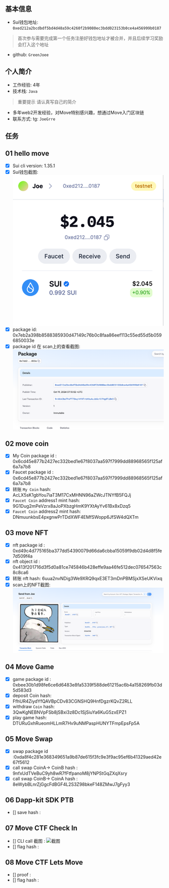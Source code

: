 ## 基本信息
- Sui钱包地址: `0xed212a2bcdbdf5bd4d48a59c4260f2b9080ec3bdd023153b0ce4a456999b0187`
> 首次参与需要完成第一个任务注册好钱包地址才被合并，并且后续学习奖励会打入这个地址
- github: `GreenJoee`

## 个人简介
- 工作经验: 4年
- 技术栈: `Java`
> 重要提示 请认真写自己的简介
- 多年web2开发经验，对Move特别感兴趣，想通过Move入门区块链
- 联系方式: tg: `JoeGrre` 

## 任务

##   01 hello move  
- [x] Sui cli version: 1.35.1
- [x] Sui钱包截图: ![Sui钱包截图](./notes/1.png)
- [x] package id:  0x7eb2a398b8588385930d47149c76b0c8faa86eef113c55ed55d5b0596850033e
- [x] package id 在 scan上的查看截图:![Scan截图](./notes/2.png)

##   02 move coin
- [x] My Coin package id :  0x6cd45e877b2427ec332bed1e67f8037aa597f7999dd88968565f125af6a7a7b8
- [x] Faucet package id :  0x6cd45e877b2427ec332bed1e67f8037aa597f7999dd88968565f125af6a7a7b8
- [x] 转账 `My Coin` hash: AcLX5sK1gbYou7iaT3M17CxMHNN96aZWcJTNYfB5FQJj
- [x] `Faucet Coin` address1 mint hash: 9G1Dug2mPeVzrx8aJoPXbzgHmK9YXtAyYv61Bx8xDzq5
- [x] `Faucet Coin` address2 mint hash: DNmuunkbsE4pxgnwPrTDdXWF4EMfSWopp6JfSW4dQXTm

##   03 move NFT
- [x] nft package id : 0xd49c4d775165ba377dd54390079d66da6cbba15059f9db02d4d8f5fe7d509f4a
- [x] nft object id :  0x413f201716d3f5d0a81ce745846b428effe9aa46fe512dec076547563c8c8ca6
- [x] 转账 nft  hash:  6uua2nvNDig3We9XRQ9qxE3ET3mDnPBMSjxXSeUKVixq
- [x] scan上的NFT截图:![Scan截图](./notes/3.png)

##   04 Move Game
- [x] game package id : 0xbee30b1d98fe6ce6d6483e8fa5339f588de61215ac6b4a158269fb03d5d583d3
- [x] deposit Coin hash:  FfhUR4ZiydYfQAVBpCDv83CGNSHQ9HnfDgzrKQvZ2RLL
- [x] withdraw `Coin` hash: 3QwKgNEBNVpFSb8jSBxi3z8Dc1SjSiuYa6KuG5zxEPZ1
- [x] play game hash: DTURuGxhRueomHLLmR7Hv9uNMPaspHUNYTFmpEpsFp5A

##   05 Move Swap
- [x] swap package id :0xda8f4c281e368349651a9b87de615f3fc9e3f9ac95ef6b41329aed42e67f5612
- [x] call swap CoinA-> CoinB  hash : 9nfxUdTVeBuC9yh8wR7fFtfpanoM8jYNPStGqZXqXsry
- [x] call swap CoinB-> CoinA  hash : 8eWybBLnrZjGgcFdBGF4L2S3Z98bkeF148ZMwJ7gFyy3

##   06 Dapp-kit SDK PTB
- [] save hash :

##   07 Move CTF Check In
- [] CLI call 截图 : ![截图](./images/你的图片地址)
- [] flag hash :

##   08 Move CTF Lets Move
- [] proof : 
- [] flag hash :
